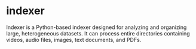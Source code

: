 # indexer
Indexer is a Python-based indexer designed for analyzing and organizing large, heterogeneous datasets. It can process entire directories containing videos, audio files, images, text documents, and PDFs.
